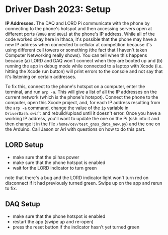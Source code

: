 # Driver Dash 2023: Setup

**IP Addresses.** The DAQ and LORD Pi communicate with the phone by connecting to the phone's hotspot and then accessing servers open at different ports (`8080` and `8081`) at the phone's IP address. While all of the code worked okay here in Ithaca, it's possible that the phone may have a new IP address when connected to cellular at competition because it's using different cell towers or something (the fact that I haven't taken Computer Networking really shows). You can tell when this happens because (a) LORD and DAQ won't connect when they are booted up and (b) running the app in debug mode while connected to a laptop with Xcode (i.e. hitting the Xcode run button) will print errors to the console and not say that it's listening on certain addresses.

To fix this, connect to the phone's hotspot on a computer, enter the terminal, and run `arp -a`. This will give a list of all the IP addresses on the current network (which is the phone's hotspot). Connect the phone to the computer, open this Xcode project, and, for each IP address resulting from the `arp -a` command, change the value of the `ip` variable in `DriverDash.swift` and rebuild/upload until it doesn't error. Once you have a working IP address, you'll want to update the one on the Pi (ssh into it and then change it in the file `/home/cev/test_gnss_data_new.py`) and the one on the Arduino. Call Jason or Ari with questions on how to do this part.

## LORD Setup

- make sure that the pi has power
- make sure that the phone hotspot is enabled
- wait for the LORD indicator to turn green

note that there's a bug and the LORD indicator light won't turn red on disconnect if it had previously turned green. Swipe up on the app and rerun to fix.

## DAQ Setup

- make sure that the phone hotspot is enabled
- restart the app (swipe up and re-open)
- press the reset button if the indicator hasn't yet turned green
